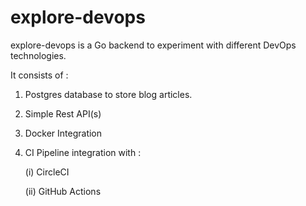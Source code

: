 # explore-devops

explore-devops is a Go backend to experiment with different DevOps technologies.

It consists of :

  1. Postgres database to store blog articles.

  2. Simple Rest API(s)

  3. Docker Integration

  4. CI Pipeline integration with :
  
     (i) CircleCI
     
     (ii) GitHub Actions






